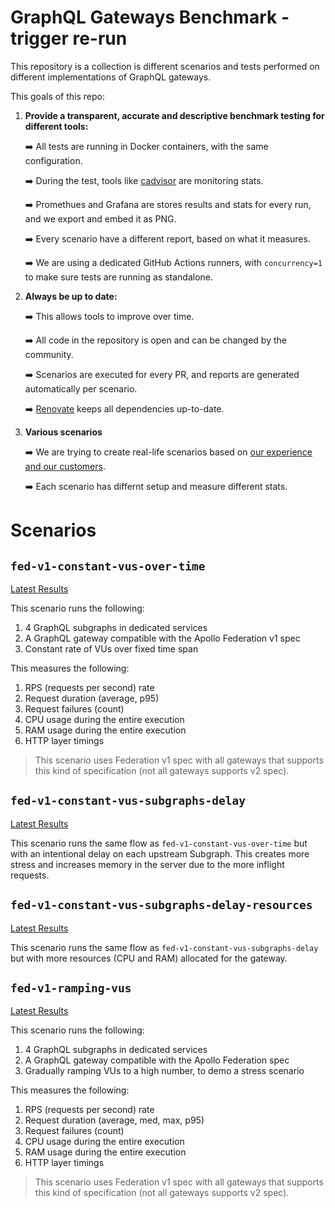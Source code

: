 # GraphQL Gateways Benchmark - trigger re-run

This repository is a collection is different scenarios and tests performed on different implementations of GraphQL gateways. 

This goals of this repo:

1. **Provide a transparent, accurate and descriptive benchmark testing for different tools:**

    ➡️ All tests are running in Docker containers, with the same configuration.

    ➡️ During the test, tools like [cadvisor](https://github.com/google/cadvisor) are monitoring stats.

    ➡️ Promethues and Grafana are stores results and stats for every run, and we export and embed it as PNG.

    ➡️ Every scenario have a different report, based on what it measures.

    ➡️ We are using a dedicated GitHub Actions runners, with `concurrency=1` to make sure tests are running as standalone. 

2. **Always be up to date:**

    ➡️ This allows tools to improve over time.

    ➡️ All code in the repository is open and can be changed by the community. 

    ➡️ Scenarios are executed for every PR, and reports are generated automatically per scenario.

    ➡️ [Renovate](https://github.com/renovatebot/renovate) keeps all dependencies up-to-date.

3. **Various scenarios**

    ➡️ We are trying to create real-life scenarios based on [our experience and our customers](the-guild.dev). 

    ➡️ Each scenario has differnt setup and measure different stats.

# Scenarios

## `fed-v1-constant-vus-over-time`

[Latest Results](./federation-v1/scenarios/constant-vus-over-time/README.md)

This scenario runs the following:

1. 4 GraphQL subgraphs in dedicated services 
2. A GraphQL gateway compatible with the Apollo Federation v1 spec
3. Constant rate of VUs over fixed time span

This measures the following:

1. RPS (requests per second) rate 
2. Request duration (average, p95)
3. Request failures (count)
4. CPU usage during the entire execution
5. RAM usage during the entire execution
6. HTTP layer timings

> This scenario uses Federation v1 spec with all gateways that supports this kind of specification (not all gateways supports v2 spec).

## `fed-v1-constant-vus-subgraphs-delay`

[Latest Results](./federation-v1/scenarios/constant-vus-subgraphs-delay/README.md)

This scenario runs the same flow as `fed-v1-constant-vus-over-time` but with an intentional delay on each upstream Subgraph. This creates more stress and increases memory in the server due to the more inflight requests. 

## `fed-v1-constant-vus-subgraphs-delay-resources`

[Latest Results](./federation-v1/scenarios/constant-vus-subgraphs-delay-resources/README.md)

This scenario runs the same flow as `fed-v1-constant-vus-subgraphs-delay` but with more resources (CPU and RAM) allocated for the gateway.

## `fed-v1-ramping-vus`

[Latest Results](./federation-v1/scenarios/ramping-vus/README.md)

This scenario runs the following:

1. 4 GraphQL subgraphs in dedicated services 
2. A GraphQL gateway compatible with the Apollo Federation spec
3. Gradually ramping VUs to a high number, to demo a stress scenario

This measures the following:
1. RPS (requests per second) rate 
2. Request duration (average, med, max, p95)
3. Request failures (count)
4. CPU usage during the entire execution
5. RAM usage during the entire execution
6. HTTP layer timings

> This scenario uses Federation v1 spec with all gateways that supports this kind of specification (not all gateways supports v2 spec).
